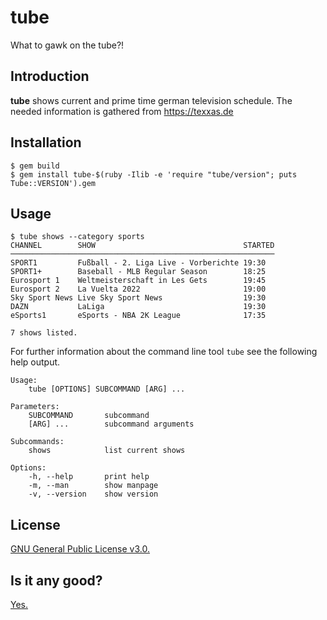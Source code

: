 # tube

What to gawk on the tube?!

## Introduction

**tube** shows current and prime time german television schedule. The needed
information is gathered from https://texxas.de

## Installation

    $ gem build
    $ gem install tube-$(ruby -Ilib -e 'require "tube/version"; puts Tube::VERSION').gem

## Usage

    $ tube shows --category sports
    CHANNEL        SHOW                                 STARTED
    ───────────────────────────────────────────────────────────
    SPORT1         Fußball - 2. Liga Live - Vorberichte 19:30
    SPORT1+        Baseball - MLB Regular Season        18:25
    Eurosport 1    Weltmeisterschaft in Les Gets        19:45
    Eurosport 2    La Vuelta 2022                       19:00
    Sky Sport News Live Sky Sport News                  19:30
    DAZN           LaLiga                               19:30
    eSports1       eSports - NBA 2K League              17:35

    7 shows listed.

For further information about the command line tool `tube` see the following
help output.

    Usage:
        tube [OPTIONS] SUBCOMMAND [ARG] ...

    Parameters:
        SUBCOMMAND       subcommand
        [ARG] ...        subcommand arguments

    Subcommands:
        shows            list current shows

    Options:
        -h, --help       print help
        -m, --man        show manpage
        -v, --version    show version

## License

[GNU General Public License v3.0.](https://www.gnu.org/licenses/gpl-3.0.en.html)

## Is it any good?

[Yes.](https://news.ycombinator.com/item?id=3067434)
